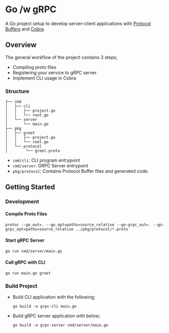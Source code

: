 # Go /w gRPC

A Go project setup to develop server-client applications with [Protocol Buffers](https://protobuf.dev/) and [Cobra](https://github.com/spf13/cobra). 

## Overview

The general workflow of the project contains 3 steps;

- Compiling proto files
- Registering your service to gRPC server
- Implement CLI usage in Cobra

### Structure

```
├── cmd
│   ├── cli           
│   │   ├── project.go
│   │   └── root.go   
│   └── server        
│       └── main.go
├── pkg
│   ├── greet
│   │   ├── project.go
│   │   └── root.go        
│   └── protocol
│        └── greet.proto

```

- `cmd/cli`: CLI program entrypoint
- `cmd/server`: GRPC Server entrypoint
- `pkg/protocol`: Contains Protocol Buffer files and generated code.

## Getting Started

### Development

#### Compile Proto Files


```
protoc --go_out=. --go_opt=paths=source_relative --go-grpc_out=. --go-grpc_opt=paths=source_relative ../pkg/protocol/*.proto 
```

#### Start gRPC Server

```
go run cmd/server/main.go
```

#### Call gRPC with CLI

```
go run main.go greet
```


### Build Project

- Build CLI application with the following;

  ```
  go build -o grpc-cli main.go
  ```

- Build gRPC server application with below;

  ```
  go build -o grpc-server cmd/server/main.go
  ```
